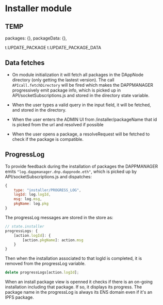 # Installer module

## TEMP

packages: {},
packageData: {},

t.UPDATE_PACKAGE
t.UPDATE_PACKAGE_DATA

## Data fetches

- On module initialization it will fetch all packages in the DAppNode directory (only getting the lastest version). The call `APIcall.fetchDirectory` will be fired which makes the DAPPMANAGER progressively emit package info, which is picked up in API/socketSubscriptions.js and stored in the directory state variable.

- When the user types a valid query in the input field, it will be fetched, and stored in the directory.

- When the user enters the ADMIN UI from /installer/packageName that id is picked from the url and resolved if possible

- When the user opens a package, a resolveRequest will be fetched to check if the package is compatible.

## ProgressLog

To provide feedback during the installation of packages the DAPPMANAGER emits `"log.dappmanager.dnp.dappnode.eth"`, which is picked up by API/socketSubscriptions.js and dispatches:

```javascript
{
    type: "installer/PROGRESS_LOG",
    logId: log.logId,
    msg: log.msg,
    pkgName: log.pkg
}
```

The progressLog messages are stored in the store as:

```javascript
// state.installer
progressLogs: {
    [action.logId]: {
        [action.pkgName]: action.msg
    }
}
```

Then when the installation associated to that logId is completed, it is removed from the progressLog variable.

```javascript
delete progressLogs[action.logId];
```

When an install package view is openned it checks if there is an on-going installation including that package. If so, it displays its progress. The package name in the progressLog is always its ENS domain even if it's an IPFS package.
